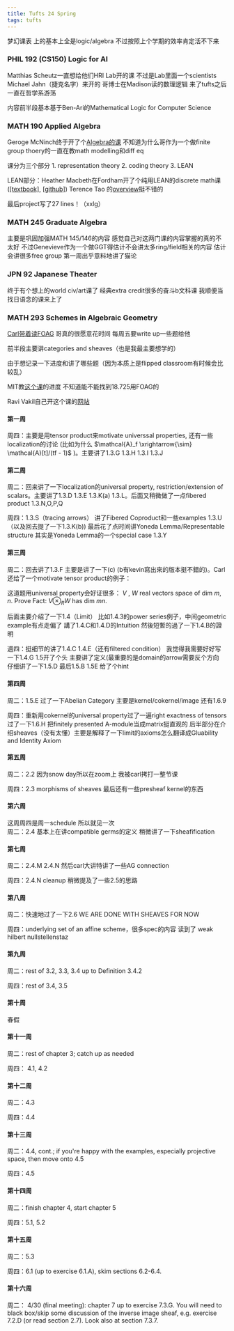 ```yaml
---
title: Tufts 24 Spring
tags: tufts
---
```


梦幻课表 上的基本上全是logic/algebra  不过按照上个学期的效率肯定活不下来

<!--more-->

### PHIL 192 (CS150) Logic for AI

Matthias Scheutz一直想给他们HRI Lab开的课 不过是Lab里面一个scientists Michael Jahn（捷克名字）来开的 哥博士在Madison读的数理逻辑 来了tufts之后一直在哲学系游荡

内容前半段基本基于Ben-Ari的Mathematical Logic for Computer Science

### MATH 190 Applied Algebra

Geroge McNinch终于开了个[Algebra的课](https://gmcninch-tufts.github.io/2024-Sp-Math190/) 不知道为什么哥作为一个做finite group thoery的一直在教math modelling和diff eq

课分为三个部分 1. representation theory 2. coding theory 3. LEAN

LEAN部分：Heather Macbeth在Fordham开了个纯用LEAN的discrete math课 ([[textbook]](https://hrmacbeth.github.io/math2001/), [[github]](https://github.com/hrmacbeth/math2001)) Terence Tao 的[overview](https://www.youtube.com/watch?v=AayZuuDDKP0)挺不错的

最后project写了27 lines！（xxlg）

### MATH 245 Graduate Algebra

主要是巩固加强MATH 145/146的内容 感觉自己对这两门课的内容掌握的真的不太好 不过Genevieve作为一个做GGT得估计不会讲太多ring/field相关的内容 估计会讲很多free group 第一周出乎意料地讲了猫论

### JPN 92 Japanese Theater

终于有个想上的world civ/art课了 经典extra credit很多的奋斗b文科课 我顺便当找日语念的课来上了

### MATH 293 Schemes in Algebraic Geometry

[Carl带着读FOAG](https://sites.google.com/view/carllian/home/ag-reading-group-s24?authuser=0) 哥真的很愿意花时间 每周五要write up一些题给他

前半段主要讲categories and sheaves（也是我最主要想学的）

由于想记录一下进度和讲了哪些题（因为本质上是flipped classroom有时候会比较乱）

MIT教[这个课](https://public.websites.umich.edu/~pixton/mitclasses/18.725/index.html)的进度 不知道能不能找到18.725用FOAG的

Ravi Vakil自己开这个课的[网站](https://math216.wordpress.com/)

#### 第一周

周四：主要是用tensor product来motivate universsal properties, 还有一些localization的讨论 (比如为什么 $\mathcal{A}_f \xrightarrow{\sim} \mathcal{A}[t]/(tf - 1)$ )。主要讲了1.3.G 1.3.H 1.3.I 1.3.J

#### 第二周

周二：回来讲了一下localization的universal property, restriction/extension of scalars。主要讲了1.3.D 1.3.E 1.3.K(a) 1.3.L。后面又稍微做了一点fibered product 1.3.N,O,P,Q

周四：1.3.S（tracing arrows） 讲了Fibered Coproduct和一些examples 1.3.U（以及回去提了一下1.3.K(b)) 最后花了点时间讲Yoneda Lemma/Representable structure 其实是Yoneda Lemma的一个special case 1.3.Y

#### 第三周

周二：回去讲了1.3.F 主要是讲了一下(c) (b有kevin寫出來的版本挺不錯的)。Carl 还给了一个motivate tensor product的例子：

这道题用universal property会好证很多： $V$ , $W$ real vectors space of dim $m$, $n$. Prove Fact: $V \otimes_R W$ has dim $mn$.

后面主要介绍了一下1.4（Limit） 比如1.4.3的power series例子，中间geometric example有点走偏了 講了1.4.C和1.4.D的Intuition 然後短暫的過了一下1.4.B的證明

週四：挺细节的讲了1.4.C 1.4.E（还有filtered condition） 我觉得我需要好好写一下1.4.G 1.5开了个头 主要讲了定义(最重要的是domain的arrow需要反个方向 仔细讲了一下1.5.D 最后1.5.B 1.5E 给了个hint

#### 第四周

周二：1.5.E 过了一下Abelian Category 主要是kernel/cokernel/image 还有1.6.9

周四：重新用cokernel的universal property过了一遍right exactness of tensors 过了一下1.6.H 把finitely presented A-module当成matrix挺直观的 后半部分在介绍sheaves（没有太懂）主要是解释了一下limit的axioms怎么翻译成Gluability and Identity Axiom

#### 第五周

周二：2.2 因为snow day所以在zoom上 我被carl拷打一整节课

周四：2.3 morphisms of sheaves 最后还有一些presheaf kernel的东西

#### 第六周
这周周四是周一schedule 所以就见一次  
周二：2.4 基本上在讲compatible germs的定义 稍微讲了一下sheafification

#### 第七周

周二：2.4.M 2.4.N 然后carl大讲特讲了一些AG connection

周四：2.4.N cleanup 稍微提及了一些2.5的思路

#### 第八周

周二：快速地过了一下2.6 WE ARE DONE WITH SHEAVES FOR NOW

周四：underlying set of an affine scheme，很多spec的内容 读到了 weak hilbert nullstellenstaz

#### 第九周

周二：rest of 3.2, 3.3, 3.4 up to Definition 3.4.2

周四：rest of 3.4, 3.5

#### 第十周

春假

#### 第十一周

周二：rest of chapter 3; catch up as needed

周四： 4.1, 4.2

#### 第十二周

周二：4.3

周四：4.4

#### 第十三周

周二：4.4, cont.; if you're happy with the examples, especially projective space, then move onto 4.5

周四：4.5

#### 第十四周

周二：finish chapter 4, start chapter 5

周四：5.1, 5.2

#### 第十五周

周二：5.3

周四：6.1 (up to exercise 6.1.A), skim sections 6.2-6.4.

#### 第十六周

周二： 4/30 (final meeting): chapter 7 up to exercise 7.3.G. You will need to black box/skip some discussion of the inverse image sheaf, e.g. exercise 7.2.D (or read section 2.7). Look also at section 7.3.7.

